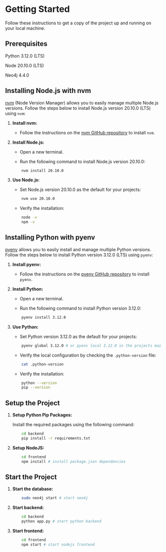 # Getting Started

Follow these instructions to get a copy of the project up and running on your local machine.

## Prerequisites

Python 3.12.0 (LTS)

Node 20.10.0 (LTS)

Neo4j 4.4.0

## Installing Node.js with nvm

[nvm](https://github.com/nvm-sh/nvm) (Node Version Manager) allows you to easily manage multiple Node.js versions. Follow the steps below to install Node.js version 20.10.0 (LTS) using `nvm`:

1. **Install nvm:**

   - Follow the instructions on the [nvm GitHub repository](https://github.com/nvm-sh/nvm#install--update-script) to install `nvm`.

2. **Install Node.js:**

   - Open a new terminal.

   - Run the following command to install Node.js version 20.10.0:

    ```bash
        nvm install 20.10.0
    ```

3. **Use Node.js:**

   - Set Node.js version 20.10.0 as the default for your projects:

    ```bash
        nvm use 20.10.0
    ```

   - Verify the installation:

    ```bash
        node -v
        npm -v
    ```

## Installing Python with pyenv

[pyenv](https://github.com/pyenv/pyenv) allows you to easily install and manage multiple Python versions. Follow the steps below to install Python version 3.12.0 (LTS) using `pyenv`:

1. **Install pyenv:**

   - Follow the instructions on the [pyenv GitHub repository](https://github.com/pyenv/pyenv#installation) to install `pyenv`.

2. **Install Python:**

   - Open a new terminal.

   - Run the following command to install Python version 3.12.0:

    ```bash
        pyenv install 3.12.0
    ```

3. **Use Python:**

   - Set Python version 3.12.0 as the default for your projects:

    ```bash
        pyenv global 3.12.0 # or pyenv local 3.12.0 in the projects main directory
    ```

   - Verify the local configuration by checking the `.python-version` file:

    ```bash
        cat .python-version
    ```

   - Verify the installation:

    ```bash
        python --version
        pip --version
    ```

## Setup the Project

1. **Setup Python Pip Packages:**
    
    Install the required packages using the following command:

    ```bash
        cd backend
        pip install -r requirements.txt
    ```

2. **Setup NodeJS:**

    ```bash
        cd frontend
        npm install # install package.json dependencies
    ```

## Start the Project

1. **Start the database:**

    ```bash
        sudo neo4j start # start neo4j
    ```

2. **Start backend:**

    ```bash
        cd backend
        python app.py # start python backend
    ```

3. **Start frontend:**

    ```bash
        cd frontend
        npm start # start nodejs frontend
    ```